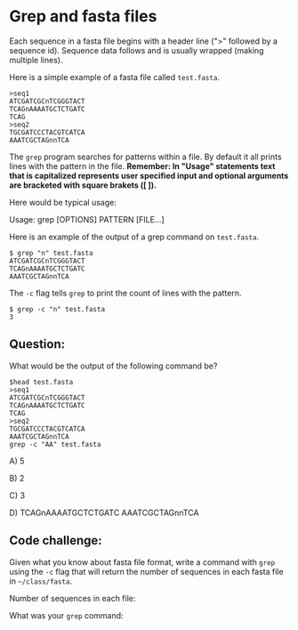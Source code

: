 Grep and fasta files
====================

Each sequence in a fasta file begins with a header line (">" followed by a sequence id). Sequence data follows and is usually wrapped (making multiple lines).

Here is a simple example of a fasta file called `test.fasta`.

```
>seq1
ATCGATCGCnTCGGGTACT
TCAGnAAAATGCTCTGATC
TCAG
>seq2
TGCGATCCCTACGTCATCA
AAATCGCTAGnnTCA
```

The `grep` program searches for patterns within a file. By default it all prints lines with the pattern in the file. **Remember: In "Usage" statements text that is capitalized represents user specified input and optional arguments are bracketed with square brakets ([ ]).**

Here would be typical usage:

   Usage:   grep [OPTIONS] PATTERN [FILE...]
   
Here is an example of the output of a grep command on `test.fasta`.

```
$ grep "n" test.fasta
ATCGATCGCnTCGGGTACT
TCAGnAAAATGCTCTGATC
AAATCGCTAGnnTCA
```
The `-c` flag tells `grep` to print the count of lines with the pattern.

```
$ grep -c "n" test.fasta
3
```
## Question:

What would be the output of the following command be?

```
$head test.fasta
>seq1
ATCGATCGCnTCGGGTACT
TCAGnAAAATGCTCTGATC
TCAG
>seq2
TGCGATCCCTACGTCATCA
AAATCGCTAGnnTCA
grep -c "AA" test.fasta
```

A) 5

B) 2

C) 3

D) 
TCAGnAAAATGCTCTGATC
AAATCGCTAGnnTCA

## Code challenge:
Given what you know about fasta file format, write a command with `grep` using the `-c` flag that will return the number of sequences in each fasta file in `~/class/fasta`.

Number of sequences in each file:

What was your `grep` command:
